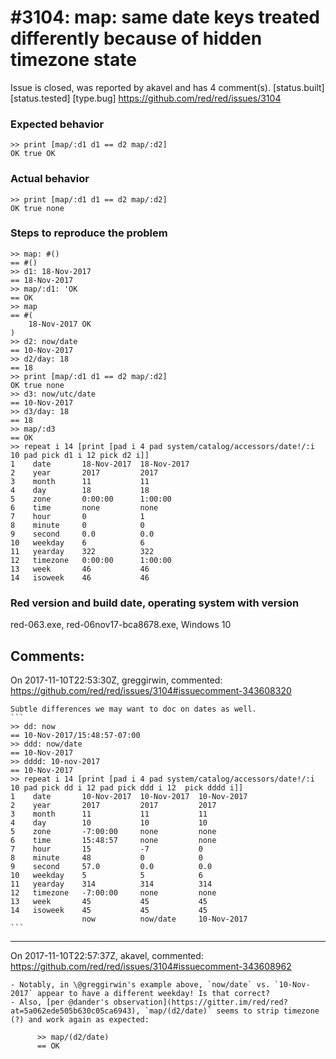 
#3104: map: same date keys treated differently because of hidden timezone state
================================================================================
Issue is closed, was reported by akavel and has 4 comment(s).
[status.built] [status.tested] [type.bug]
<https://github.com/red/red/issues/3104>

### Expected behavior
```
>> print [map/:d1 d1 == d2 map/:d2]
OK true OK
```

### Actual behavior
```
>> print [map/:d1 d1 == d2 map/:d2]
OK true none
```

### Steps to reproduce the problem
```
>> map: #()
== #()
>> d1: 18-Nov-2017
== 18-Nov-2017
>> map/:d1: 'OK
== OK
>> map
== #(
    18-Nov-2017 OK
)
>> d2: now/date
== 10-Nov-2017
>> d2/day: 18
== 18
>> print [map/:d1 d1 == d2 map/:d2]
OK true none
>> d3: now/utc/date
== 10-Nov-2017
>> d3/day: 18
== 18
>> map/:d3
== OK
>> repeat i 14 [print [pad i 4 pad system/catalog/accessors/date!/:i 10 pad pick d1 i 12 pick d2 i]]
1    date       18-Nov-2017  18-Nov-2017
2    year       2017         2017
3    month      11           11
4    day        18           18
5    zone       0:00:00      1:00:00
6    time       none         none
7    hour       0            1
8    minute     0            0
9    second     0.0          0.0
10   weekday    6            6
11   yearday    322          322
12   timezone   0:00:00      1:00:00
13   week       46           46
14   isoweek    46           46
```

### Red version and build date, operating system with version
red-063.exe, red-06nov17-bca8678.exe, Windows 10



Comments:
--------------------------------------------------------------------------------

On 2017-11-10T22:53:30Z, greggirwin, commented:
<https://github.com/red/red/issues/3104#issuecomment-343608320>

    Subtle differences we may want to doc on dates as well.
    ```
    >> dd: now
    == 10-Nov-2017/15:48:57-07:00
    >> ddd: now/date
    == 10-Nov-2017
    >> dddd: 10-nov-2017
    == 10-Nov-2017
    >> repeat i 14 [print [pad i 4 pad system/catalog/accessors/date!/:i 10 pad pick dd i 12 pad pick ddd i 12  pick dddd i]]
    1    date       10-Nov-2017  10-Nov-2017  10-Nov-2017
    2    year       2017         2017         2017
    3    month      11           11           11
    4    day        10           10           10
    5    zone       -7:00:00     none         none
    6    time       15:48:57     none         none
    7    hour       15           -7           0
    8    minute     48           0            0
    9    second     57.0         0.0          0.0
    10   weekday    5            5            6
    11   yearday    314          314          314
    12   timezone   -7:00:00     none         none
    13   week       45           45           45
    14   isoweek    45           45           45
                    now          now/date     10-Nov-2017
    ```

--------------------------------------------------------------------------------

On 2017-11-10T22:57:37Z, akavel, commented:
<https://github.com/red/red/issues/3104#issuecomment-343608962>

    - Notably, in \@greggirwin's example above, `now/date` vs. `10-Nov-2017` appear to have a different weekday! Is that correct?
    - Also, [per @dander's observation](https://gitter.im/red/red?at=5a062ede505b630c05ca6943), `map/(d2/date)` seems to strip timezone (?) and work again as expected:
    
          >> map/(d2/date)
          == OK

